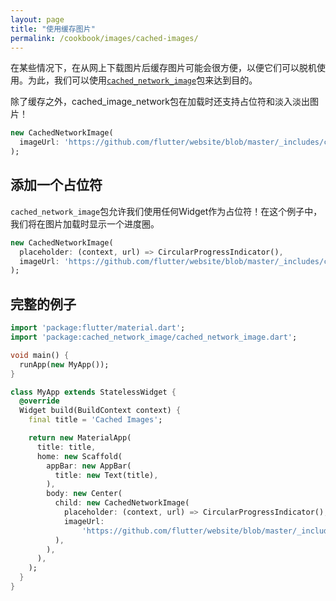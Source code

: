 ```yaml
---
layout: page
title: "使用缓存图片"
permalink: /cookbook/images/cached-images/
---
```


在某些情况下，在从网上下载图片后缓存图片可能会很方便，以便它们可以脱机使用。为此，我们可以使用[`cached_network_image`](https://pub.dartlang.org/packages/cached_network_image)包来达到目的。

除了缓存之外，cached_image_network包在加载时还支持占位符和淡入淡出图片！

```dart
new CachedNetworkImage(
  imageUrl: 'https://github.com/flutter/website/blob/master/_includes/code/layout/lakes/images/lake.jpg?raw=true',
);
```

## 添加一个占位符

`cached_network_image`包允许我们使用任何Widget作为占位符！在这个例子中，我们将在图片加载时显示一个进度圈。

```dart
new CachedNetworkImage(
  placeholder: (context, url) => CircularProgressIndicator(),
  imageUrl: 'https://github.com/flutter/website/blob/master/_includes/code/layout/lakes/images/lake.jpg?raw=true',
);
``` 

## 完整的例子

```dart
import 'package:flutter/material.dart';
import 'package:cached_network_image/cached_network_image.dart';

void main() {
  runApp(new MyApp());
}

class MyApp extends StatelessWidget {
  @override
  Widget build(BuildContext context) {
    final title = 'Cached Images';

    return new MaterialApp(
      title: title,
      home: new Scaffold(
        appBar: new AppBar(
          title: new Text(title),
        ),
        body: new Center(
          child: new CachedNetworkImage(
            placeholder: (context, url) => CircularProgressIndicator(),
            imageUrl:
                'https://github.com/flutter/website/blob/master/_includes/code/layout/lakes/images/lake.jpg?raw=true',
          ),
        ),
      ),
    );
  }
}
```
